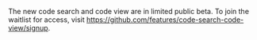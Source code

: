 The new code search and code view are in limited public beta. To join the waitlist for access, visit https://github.com/features/code-search-code-view/signup. 